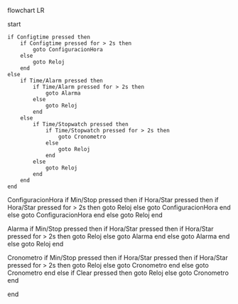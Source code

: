 flowchart LR

start

    if Configtime pressed then
        if Configtime pressed for > 2s then
            goto ConfiguracionHora
        else
            goto Reloj
        end
    else
        if Time/Alarm pressed then
            if Time/Alarm pressed for > 2s then
                goto Alarma
            else
                goto Reloj
            end
        else
            if Time/Stopwatch pressed then
                if Time/Stopwatch pressed for > 2s then
                    goto Cronometro
                else
                    goto Reloj
                end
            else
                goto Reloj
            end
        end
    end

ConfiguracionHora
    if Min/Stop pressed then
        if Hora/Star pressed then
            if Hora/Star pressed for > 2s then
                goto Reloj
            else
                goto ConfiguracionHora
            end
        else
            goto ConfiguracionHora
        end
    else
        goto Reloj
    end

Alarma
    if Min/Stop pressed then
        if Hora/Star pressed then
            if Hora/Star pressed for > 2s then
                goto Reloj
            else
                goto Alarma
            end
        else
            goto Alarma
        end
    else
        goto Reloj
    end

Cronometro
    if Min/Stop pressed then
        if Hora/Star pressed then
            if Hora/Star pressed for > 2s then
                goto Reloj
            else
                goto Cronometro
            end
        else
            goto Cronometro
        end
    else
        if Clear pressed then
            goto Reloj
        else
            goto Cronometro
        end

end
